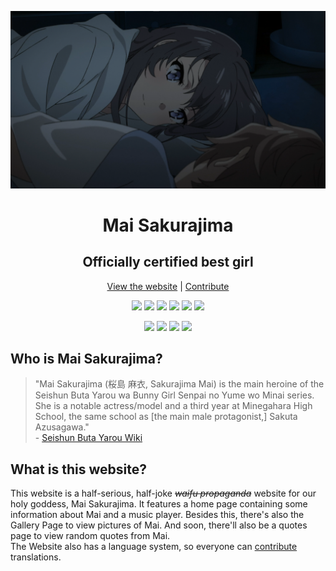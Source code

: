 <div align="center">

![](./src/static/img/screenshots/3.png)
  
# Mai Sakurajima
## Officially certified best girl
  
[View the website](https://maisan.sakuraji.ma/) | [Contribute](https://maisan.sakuraji.ma/contribute)
  
![](https://img.shields.io/netlify/c894506d-afa4-4f7f-9393-2662617cc6a3?style=flat-square)
![](https://img.shields.io/github/languages/top/OfficialCRUGG/MaiSakurajima?style=flat-square)
![](https://img.shields.io/github/repo-size/OfficialCRUGG/MaiSakurajima?style=flat-square)
![](https://img.shields.io/github/license/OfficialCRUGG/MaiSakurajima?style=flat-square)
![](https://img.shields.io/github/stars/OfficialCRUGG/MaiSakurajima?style=flat-square)
![](https://img.shields.io/website?down_color=red&down_message=offline&style=flat-square&up_color=green&up_message=online&url=https%3A%2F%2Fmaisan.sakuraji.ma)
  
![](https://img.shields.io/github/contributors/OfficialCRUGG/MaiSakurajima?style=flat-square)
![](https://img.shields.io/github/last-commit/OfficialCRUGG/MaiSakurajima?style=flat-square)
![](https://img.shields.io/badge/best%20girl%3F-mai%20sakurajima-blue?style=flat-square)
![](https://img.shields.io/badge/uses-lanyard-%23D7BB87?style=flat-square)

</div>

## Who is Mai Sakurajima?
> "Mai Sakurajima (桜島 麻衣, Sakurajima Mai) is the main heroine of the Seishun Buta Yarou wa Bunny Girl Senpai no Yume wo Minai series. She is a notable actress/model and a third year at Minegahara High School, the same school as [the main male protagonist,] Sakuta Azusagawa."  
> \- [Seishun Buta Yarou Wiki](https://aobuta.fandom.com/wiki/Mai_Sakurajima)

## What is this website?
This website is a half-serious, half-joke *~~waifu propaganda~~* website for our holy goddess, Mai Sakurajima. It features a home page containing some information about Mai and a music player. Besides this, there's also the Gallery Page to view pictures of Mai. And soon, there'll also be a quotes page to view random quotes from Mai.  
The Website also has a language system, so everyone can [contribute](https://maisan.sakuraji.ma/contribute) translations.
